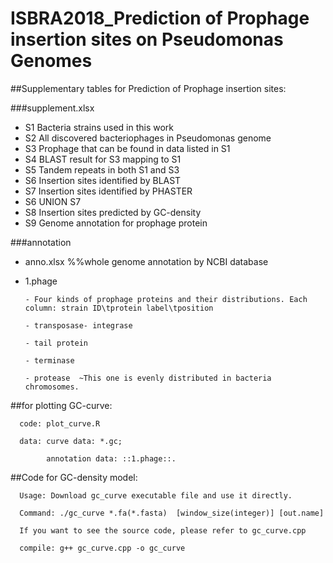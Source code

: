 # ISBRA2018_Prediction of Prophage insertion sites on Pseudomonas Genomes

##Supplementary tables for Prediction of Prophage insertion sites:

###supplement.xlsx

- S1 Bacteria strains used in this work
- S2 All discovered bacteriophages in Pseudomonas genome
- S3 Prophage that can be found in data listed in S1
- S4 BLAST result for S3 mapping to S1
- S5 Tandem repeats in both S1 and S3
- S6 Insertion sites identified by BLAST
- S7 Insertion sites identified by PHASTER
- S6 UNION S7
- S8 Insertion sites predicted by GC-density
- S9 Genome annotation for prophage protein 

###annotation

- anno.xlsx 
%%whole genome annotation by NCBI database

- 1.phage 

      - Four kinds of prophage proteins and their distributions. Each column: strain ID\tprotein label\tposition
      
      - transposase- integrase
      
      - tail protein
      
      - terminase

      - protease  ~This one is evenly distributed in bacteria chromosomes.


##for plotting GC-curve:

      code: plot_curve.R

      data: curve data: *.gc;

            annotation data: ::1.phage::.


##Code for GC-density model:

      Usage: Download gc_curve executable file and use it directly. 

      Command: ./gc_curve *.fa(*.fasta)  [window_size(integer)] [out.name]

      If you want to see the source code, please refer to gc_curve.cpp

      compile: g++ gc_curve.cpp -o gc_curve

